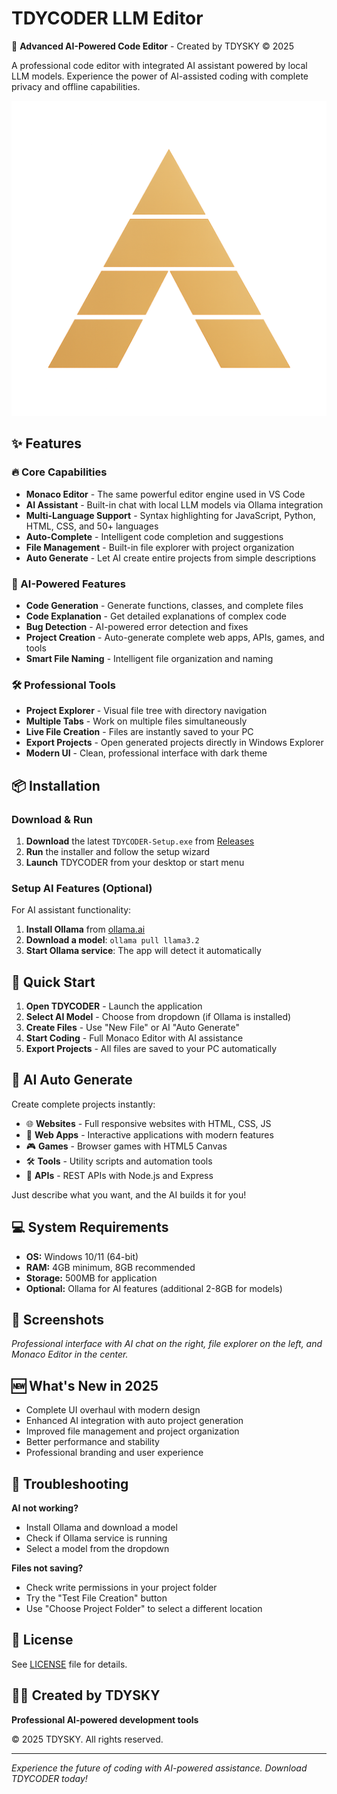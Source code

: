 # TDYCODER LLM Editor

🤖 **Advanced AI-Powered Code Editor** - Created by TDYSKY © 2025

A professional code editor with integrated AI assistant powered by local LLM models. Experience the power of AI-assisted coding with complete privacy and offline capabilities.

![TDYCODER Banner](assets/Agency3.png)

## ✨ Features

### 🔥 Core Capabilities
- **Monaco Editor** - The same powerful editor engine used in VS Code
- **AI Assistant** - Built-in chat with local LLM models via Ollama integration
- **Multi-Language Support** - Syntax highlighting for JavaScript, Python, HTML, CSS, and 50+ languages
- **Auto-Complete** - Intelligent code completion and suggestions
- **File Management** - Built-in file explorer with project organization
- **Auto Generate** - Let AI create entire projects from simple descriptions

### 🚀 AI-Powered Features
- **Code Generation** - Generate functions, classes, and complete files
- **Code Explanation** - Get detailed explanations of complex code
- **Bug Detection** - AI-powered error detection and fixes
- **Project Creation** - Auto-generate complete web apps, APIs, games, and tools
- **Smart File Naming** - Intelligent file organization and naming

### 🛠️ Professional Tools
- **Project Explorer** - Visual file tree with directory navigation
- **Multiple Tabs** - Work on multiple files simultaneously  
- **Live File Creation** - Files are instantly saved to your PC
- **Export Projects** - Open generated projects directly in Windows Explorer
- **Modern UI** - Clean, professional interface with dark theme

## 📦 Installation

### Download & Run

1. **Download** the latest `TDYCODER-Setup.exe` from [Releases](../../releases)
2. **Run** the installer and follow the setup wizard
3. **Launch** TDYCODER from your desktop or start menu

### Setup AI Features (Optional)

For AI assistant functionality:

1. **Install Ollama** from [ollama.ai](https://ollama.ai)
2. **Download a model**: `ollama pull llama3.2`
3. **Start Ollama service**: The app will detect it automatically

## 🎯 Quick Start

1. **Open TDYCODER** - Launch the application
2. **Select AI Model** - Choose from dropdown (if Ollama is installed)
3. **Create Files** - Use "New File" or AI "Auto Generate" 
4. **Start Coding** - Full Monaco Editor with AI assistance
5. **Export Projects** - All files are saved to your PC automatically

## 🤖 AI Auto Generate

Create complete projects instantly:

- 🌐 **Websites** - Full responsive websites with HTML, CSS, JS
- 📱 **Web Apps** - Interactive applications with modern features  
- 🎮 **Games** - Browser games with HTML5 Canvas
- 🛠️ **Tools** - Utility scripts and automation tools
- 🔧 **APIs** - REST APIs with Node.js and Express

Just describe what you want, and the AI builds it for you!

## 💻 System Requirements

- **OS:** Windows 10/11 (64-bit)
- **RAM:** 4GB minimum, 8GB recommended
- **Storage:** 500MB for application
- **Optional:** Ollama for AI features (additional 2-8GB for models)

## 🎨 Screenshots

*Professional interface with AI chat on the right, file explorer on the left, and Monaco Editor in the center.*

## 🆕 What's New in 2025

- Complete UI overhaul with modern design
- Enhanced AI integration with auto project generation
- Improved file management and project organization
- Better performance and stability
- Professional branding and user experience

## 🔧 Troubleshooting

**AI not working?**
- Install Ollama and download a model
- Check if Ollama service is running
- Select a model from the dropdown

**Files not saving?**
- Check write permissions in your project folder
- Try the "Test File Creation" button
- Use "Choose Project Folder" to select a different location

## 📄 License

See [LICENSE](LICENSE) file for details.

## 👨‍💻 Created by TDYSKY

**Professional AI-powered development tools** 

© 2025 TDYSKY. All rights reserved.

---

*Experience the future of coding with AI-powered assistance. Download TDYCODER today!*
